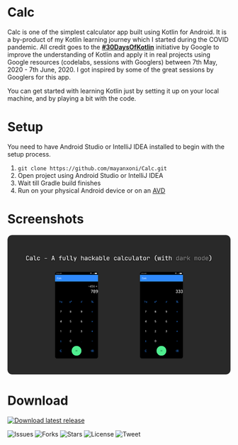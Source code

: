 # Calc


Calc is one of the simplest calculator app built using Kotlin for Android. It is a by-product of my Kotlin learning journey which I started during the COVID pandemic. All credit goes to the  **[#30DaysOfKotlin](https://eventsonair.withgoogle.com/events/kotlin)** initiative by Google to improve the understanding of Kotlin and apply it in real projects using Google resources (codelabs, sessions with Googlers) between 7th May, 2020 - 7th June, 2020. I got inspired by some of the great sessions by Googlers for this app.

You can get started with learning Kotlin just by setting it up on your local machine, and by playing a bit with the code.


# Setup
 You need to have Android Studio or IntelliJ IDEA installed to begin with the setup process.
 1. `git clone https://github.com/mayanxoni/Calc.git`
 2. Open project using Android Studio or IntelliJ IDEA
 3. Wait till Gradle build finishes
 4. Run on your physical Android device or on an [AVD](https://developer.android.com/studio/run/managing-avds)

# Screenshots
![Project Hero Image](https://raw.githubusercontent.com/mayanxoni/Calc/master/Screenshot.png)

# Download
[![Download latest release](https://img.shields.io/badge/Download-Here-success)](https://github.com/mayanxoni/Calc/releases/download/v1.0/Calc-v1.0.apk)

![Issues](https://img.shields.io/github/issues/mayanxoni/Calc) ![Forks](https://img.shields.io/github/forks/mayanxoni/Calc) ![Stars](https://img.shields.io/github/stars/mayanxoni/Calc) ![License](https://img.shields.io/github/license/mayanxoni/Calc) ![Tweet](https://img.shields.io/twitter/url?url=https://github.com/mayanxoni/Calc)
